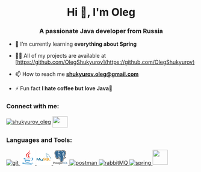 <h1 align="center">Hi 👋, I'm Oleg</h1>
<h3 align="center">A passionate Java developer from Russia</h3>

- 🌱 I’m currently learning **everything about Spring**

- 👨‍💻 All of my projects are available at [https://github.com/OlegShukyurov](https://github.com/OlegShukyurov)

- 📫 How to reach me **shukyurov.oleg@gmail.com**

- ⚡ Fun fact **I hate coffee but love Java🤔**

<h3 align="left">Connect with me:</h3>
<p align="left">
<a href="https://instagram.com/shukyurov_oleg" target="blank"><img align="center" src="https://raw.githubusercontent.com/rahuldkjain/github-profile-readme-generator/master/src/images/icons/Social/instagram.svg" alt="shukyurov_oleg" height="30" width="40" /></a>
  <a href="https://t.me/shukyurov_oleg" target="blank"><img align="center" src="https://icon-icons.com/downloadimage.php?id=186899&root=2972/SVG/&file=telegram_logo_icon_186899.svg" height="30" width="40" /></a>
</p>

<h3 align="left">Languages and Tools:</h3>
<p align="left"><a href="https://git-scm.com/" target="_blank" rel="noreferrer"> <img src="https://www.vectorlogo.zone/logos/git-scm/git-scm-icon.svg" alt="git" width="40" height="40"/> </a> <a href="https://www.java.com" target="_blank" rel="noreferrer"> <img src="https://raw.githubusercontent.com/devicons/devicon/master/icons/java/java-original.svg" alt="java" width="40" height="40"/> </a> <a href="https://www.mysql.com/" target="_blank" rel="noreferrer"> <img src="https://raw.githubusercontent.com/devicons/devicon/master/icons/mysql/mysql-original-wordmark.svg" alt="mysql" width="40" height="40"/> </a> <a href="https://www.postgresql.org" target="_blank" rel="noreferrer"> <img src="https://raw.githubusercontent.com/devicons/devicon/master/icons/postgresql/postgresql-original-wordmark.svg" alt="postgresql" width="40" height="40"/> </a> <a href="https://postman.com" target="_blank" rel="noreferrer"> <img src="https://www.vectorlogo.zone/logos/getpostman/getpostman-icon.svg" alt="postman" width="40" height="40"/> </a> <a href="https://www.rabbitmq.com" target="_blank" rel="noreferrer"> <img src="https://www.vectorlogo.zone/logos/rabbitmq/rabbitmq-icon.svg" alt="rabbitMQ" width="40" height="40"/> </a> <a href="https://spring.io/" target="_blank" rel="noreferrer"> <img src="https://www.vectorlogo.zone/logos/springio/springio-icon.svg" alt="spring" width="40" height="40"/> </a>   
<a href="https://junit.org/junit5/" target="_blank" rel="noreferrer"> <img src="https://avatars.githubusercontent.com/u/874086?s=200&v=4" width="40" height="40"/> </a>
</p>
